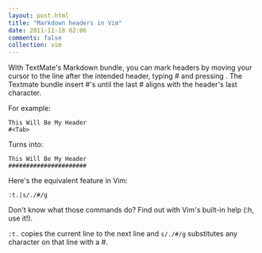 ```yaml
---
layout: post.html
title: "Markdown headers in Vim"
date: 2011-11-18 02:06
comments: false
collection: vim
---
```


With TextMate's Markdown bundle, you can mark headers by moving your cursor to the line
after the intended header, typing # and pressing <Tab>. The Textmate bundle insert #'s until the
last # aligns with the header's last character.

For example:

```
This Will Be My Header
#<Tab>
```

Turns into:

```
This Will Be My Header
######################
```

Here's the equivalent feature in Vim:

```
:t.|s/./#/g
```

Don't know what those commands do? Find out with Vim's built-in help (:h, use it!).

`:t.` copies the current line to the next line and `s/./#/g` substitutes any character on that line with a #.
